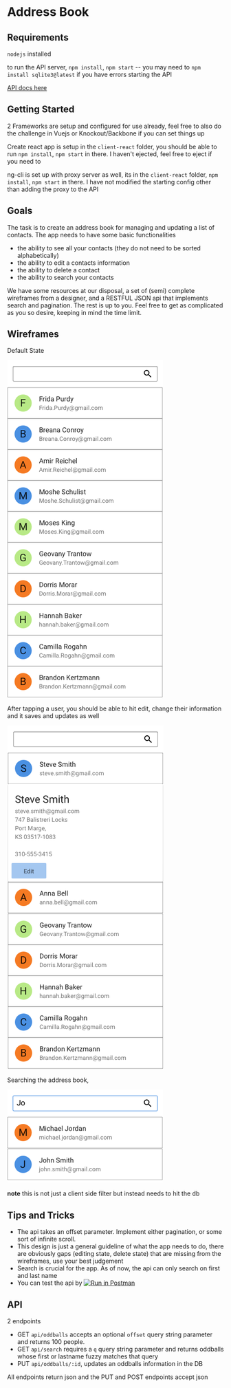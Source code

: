 # Address Book

## Requirements

`nodejs` installed

to run the API server, `npm install`, `npm start` -- you may need to `npm install sqlite3@latest` if you have errors starting the API

[API docs here](#api)

## Getting Started

2 Frameworks are setup and configured for use already, feel free to also do the challenge in Vuejs or Knockout/Backbone if you can set things up

Create react app is setup in the `client-react` folder, you should be able to run `npm install`, `npm start` in there. I haven't ejected, feel free to eject if you need to

ng-cli is set up with proxy server as well, its in the `client-react` folder, `npm install`, `npm start` in there. I have not modified the starting config other than adding the proxy to the API

## Goals

The task is to create an address book for managing and updating a list of contacts.
The app needs to have some basic functionalities

- the ability to see all your contacts (they do not need to be sorted alphabetically)
- the ability to edit a contacts information
- the ability to delete a contact
- the ability to search your contacts

We have some resources at our disposal, a set of (semi) complete wireframes from a designer, and a RESTFUL JSON api that implements search and pagination. The rest is up to you.
Feel free to get as complicated as you so desire, keeping in mind the time limit.


## Wireframes

Default State

![](mockups/default.png)

After tapping a user, you should be able to hit edit, change their information and it saves and updates as well

![](mockups/expanded.png)


Searching the address book,

![](mockups/Searching.png)

 **note** this is not just a client side filter but instead needs to hit the db


## Tips and Tricks

- The api takes an offset parameter. Implement either pagination, or some sort of infinite scroll.
- This design is just a general guideline of what the app needs to do, there are obviously gaps (editing state, delete state) that are missing from the wireframes, use your best judgement
- Search is crucial for the app. As of now, the api can only search on first and last name
- You can test the api by [![Run in Postman](https://run.pstmn.io/button.svg)](https://app.getpostman.com/run-collection/60bf8806cd83b8503e2f)

## API

2 endpoints

- GET `api/oddballs` accepts an optional `offset` query string parameter and returns 100 people.
- GET `api/search` requires a `q` query string parameter and returns oddballs whose first or lastname fuzzy matches that query
- PUT `api/oddballs/:id`, updates an oddballs information in the DB

All endpoints return json and the PUT and POST endpoints accept json
